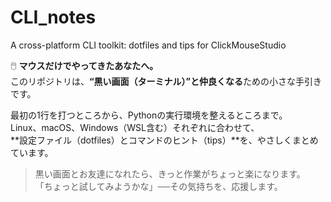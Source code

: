 # CLI_notes
A cross-platform CLI toolkit: dotfiles and tips for ClickMouseStudio

🖱️ **マウスだけでやってきたあなたへ。**  
このリポジトリは、**“黒い画面（ターミナル）”と仲良くなる**ための小さな手引きです。

最初の1行を打つところから、Pythonの実行環境を整えるところまで。  
Linux、macOS、Windows（WSL含む）それぞれに合わせて、  
**設定ファイル（dotfiles）とコマンドのヒント（tips）**を、やさしくまとめています。

> 黒い画面とお友達になれたら、きっと作業がちょっと楽になります。  
> 「ちょっと試してみようかな」──その気持ちを、応援します。

